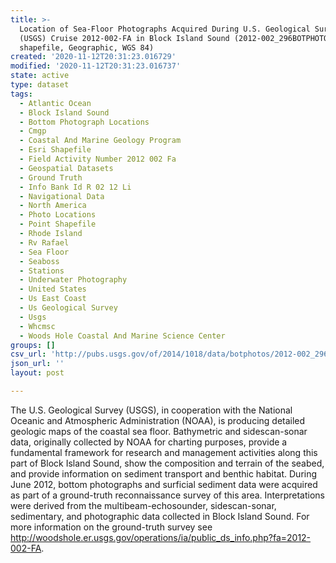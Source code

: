 ```yaml
---
title: >-
  Location of Sea-Floor Photographs Acquired During U.S. Geological Survey
  (USGS) Cruise 2012-002-FA in Block Island Sound (2012-002_296BOTPHOTOS
  shapefile, Geographic, WGS 84)
created: '2020-11-12T20:31:23.016729'
modified: '2020-11-12T20:31:23.016737'
state: active
type: dataset
tags:
  - Atlantic Ocean
  - Block Island Sound
  - Bottom Photograph Locations
  - Cmgp
  - Coastal And Marine Geology Program
  - Esri Shapefile
  - Field Activity Number 2012 002 Fa
  - Geospatial Datasets
  - Ground Truth
  - Info Bank Id R 02 12 Li
  - Navigational Data
  - North America
  - Photo Locations
  - Point Shapefile
  - Rhode Island
  - Rv Rafael
  - Sea Floor
  - Seaboss
  - Stations
  - Underwater Photography
  - United States
  - Us East Coast
  - Us Geological Survey
  - Usgs
  - Whcmsc
  - Woods Hole Coastal And Marine Science Center
groups: []
csv_url: 'http://pubs.usgs.gov/of/2014/1018/data/botphotos/2012-002_296botphotos.csv'
json_url: ''
layout: post

---
```

The U.S. Geological Survey (USGS), in cooperation with the National Oceanic and Atmospheric Administration (NOAA), is producing detailed geologic maps of the coastal sea floor. Bathymetric and sidescan-sonar data, originally collected by NOAA for charting purposes, provide a fundamental framework for research and management activities along this part of Block Island Sound, show the composition and terrain of the seabed, and provide information on sediment transport and benthic habitat. During June 2012, bottom photographs and surficial sediment data were acquired as part of a ground-truth reconnaissance survey of this area. Interpretations were derived from the multibeam-echosounder, sidescan-sonar, sedimentary, and photographic data collected in Block Island Sound. For more information on the ground-truth survey see <http://woodshole.er.usgs.gov/operations/ia/public_ds_info.php?fa=2012-002-FA>.
